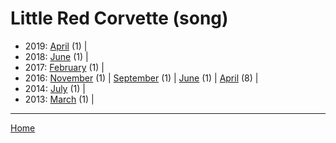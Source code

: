 # Little Red Corvette (song)

  * 2019: 
      [April](./little-red-corvette-song-2019-04.md) (1) | 
  * 2018: 
      [June](./little-red-corvette-song-2018-06.md) (1) | 
  * 2017: 
      [February](./little-red-corvette-song-2017-02.md) (1) | 
  * 2016: 
      [November](./little-red-corvette-song-2016-11.md) (1) | 
      [September](./little-red-corvette-song-2016-09.md) (1) | 
      [June](./little-red-corvette-song-2016-06.md) (1) | 
      [April](./little-red-corvette-song-2016-04.md) (8) | 
  * 2014: 
      [July](./little-red-corvette-song-2014-07.md) (1) | 
  * 2013: 
      [March](./little-red-corvette-song-2013-03.md) (1) | 

----

[Home](../)
